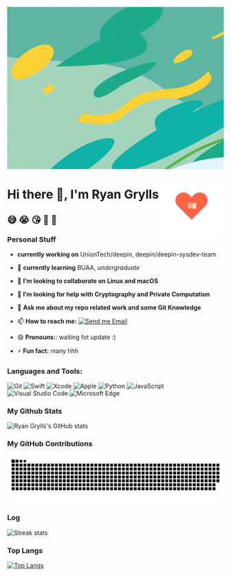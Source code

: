 ![me](https://github.com/ryanhigh/ryanhigh/raw/main/me2.gif)

<a href="https://github.com/L1cardo/iBeats"><img align="right" width="150px" src="https://raw.githubusercontent.com/L1cardo/iBeats/main/files/heart.svg"/></a>
# Hi there 👋, I'm Ryan Grylls

## 😅 😭 😘 🥹 🥳
### Personal Stuff 
  - **currently working on** UnionTech/deepin, deepin/deepin-sysdev-team
  - 🌱 **currently learning** BUAA, *undergraduate*
  - 👯 **I’m looking to collaborate on Linux and macOS**
  - 🤔 **I’m looking for help with Cryptography and Private Computation**
  - 💬 **Ask me about my repo related work and some **Git Knowledge****
  - 📫 **How to reach me:**
[![Send me Email](https://img.shields.io/static/v1?label=email&amp;message=RyanGrylls&amp;color=orange&amp;style=flat-square)](mailto:ryanbqzhao@gmail.com)
  
  - 😄 **Pronouns:**: waiting fot update :)
  - ⚡ **Fun fact:** many hhh
### Languages and Tools:

![Git](https://img.shields.io/badge/Git-F05032?style=flat-square&logo=Git&logoColor=white)
![Swift](https://img.shields.io/badge/Swift-FA7343?style=flat-square&logo=Swift&logoColor=white)
![Xcode](https://img.shields.io/badge/Xcode-1575F9?style=flat-square&logo=Xcode&logoColor=white)
![Apple](https://img.shields.io/badge/iPhone_and_MacBook-999999?style=flat-square&logo=Apple&logoColor=white)
![Python](https://img.shields.io/badge/Python-3776AB?style=flat-square&logo=Python&logoColor=white)
![JavaScript](https://img.shields.io/badge/JavaScript-F7DF1E?style=flat-square&logo=JavaScript&logoColor=white)
![Visual Studio Code](https://img.shields.io/badge/Visual_Studio_Code-007ACC?style=flat-square&logo=Visual-Studio-Code&logoColor=white)
![Microsoft Edge](https://img.shields.io/badge/Microsoft_Edge-0078D7?style=flat-square&logo=Microsoft-Edge&logoColor=white)

### **My Github Stats**  

![Ryan Grylls's GitHub stats](https://github-readme-stats.vercel.app/api?username=ryanhigh&theme=cobalt2&show_icons=true) 
### My GitHub Contributions

![](https://raw.githubusercontent.com/ryanhigh/ryanhigh/main/assets/github-contribution-grid-snake.svg)
### **Log**

![Streak stats](https://github-readme-streak-stats.herokuapp.com/?user=ryanhigh&show_icons=true&theme=tokyonight)
### **Top Langs**

[![Top Langs](https://github-readme-stats.vercel.app/api/top-langs/?username=ryanhigh)](https://github.com/anuraghazra/github-readme-stats)
